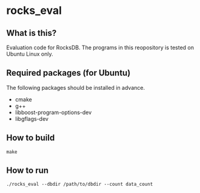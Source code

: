# rocks_eval
## What is this?

Evaluation code for RocksDB.
The programs in this reopository is tested on Ubuntu Linux only.

## Required packages (for Ubuntu)

The following packages should be installed in advance.

- cmake
- g++
- libboost-program-options-dev
- libgflags-dev

## How to build

```
make
```

## How to run

```
./rocks_eval --dbdir /path/to/dbdir --count data_count
```

